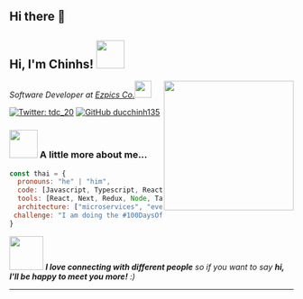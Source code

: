 ## Hi there 👋

<h2> Hi, I'm Chinhs! <img src="https://media.giphy.com/media/mGcNjsfWAjY5AEZNw6/giphy.gif" width="50"></h2>
<img align='right' src="https://media.giphy.com/media/ieyl9zmCjO4b4t6qoY/giphy.gif" width="230">
<p><em>Software Developer at <a href="https://ezpics.vn">Ezpics Co.</a><img src="https://media.giphy.com/media/fYSnHlufseco8Fh93Z/giphy.gif" width="30">
</em></p>

[![Twitter: _tdc_20_](https://img.shields.io/twitter/follow/_tdc_20_?style=social)](https://x.com/_tdc_20_)
[![GitHub ducchinh135](https://img.shields.io/github/watchers/ducchinh135?label=follow&style=social)](https://github.com/ducchinh135)


### <img src="https://media.giphy.com/media/VgCDAzcKvsR6OM0uWg/giphy.gif" width="50"> A little more about me...  

```javascript
const thai = {
  pronouns: "he" | "him",
  code: [Javascript, Typescript, React Native, HTML, CSS, Java],
  tools: [React, Next, Redux, Node, Tailwind, Docker],
  architecture: ["microservices", "event-driven", "design system pattern"],
 challenge: "I am doing the #100DaysOfCode challenge focused on react and typescript"
}
```

<img src="https://media.giphy.com/media/LnQjpWaON8nhr21vNW/giphy.gif" width="60"> <em><b>I love connecting with different people</b> so if you want to say <b>hi, I'll be happy to meet you more!</b> :)</em>

---
